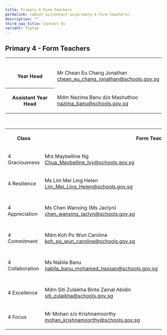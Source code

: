 ```yaml
---
title: Primary 4 Form Teachers
permalink: /about-us/contact-us/primary-4-form-teachers/
description: ""
third_nav_title: Contact Us
variant: tiptap
---
```

<h2><strong>Primary 4 - Form Teachers</strong></h2>
<table style="minWidth: 50px">
<colgroup>
<col>
<col>
</colgroup>
<tbody>
<tr>
<th rowspan="1" colspan="1">
<p>
<br>Year Head</p>
</th>
<td rowspan="1" colspan="1">
<p>
<br>Mr Chean Eu Chang Jonathan
<br><a href="mailto:chean_eu_chang_jonathan@schools.gov.sg" rel="noopener noreferrer nofollow" target="_blank">chean_eu_chang_jonathan@schools.gov.sg</a>
</p>
</td>
</tr>
<tr>
<th rowspan="1" colspan="1">
<p>Assistant Year Head</p>
</th>
<td rowspan="1" colspan="1">
<p>Mdm Nazima Banu d/o Mashuthoo
<br><a href="nazima_banu@schools.gov.sg" rel="noopener nofollow" target="_blank">nazima_banu@schools.gov.sg</a>
</p>
</td>
</tr>
</tbody>
</table>
<p>
<br>
</p>
<table style="minWidth: 75px">
<colgroup>
<col>
<col>
<col>
</colgroup>
<tbody>
<tr>
<th rowspan="1" colspan="1">
<p>Class</p>
</th>
<th rowspan="1" colspan="2">
<p>Form Teacher</p>
</th>
</tr>
<tr>
<td rowspan="1" colspan="1">
<p>4 Graciousness</p>
</td>
<td rowspan="1" colspan="1">
<p>Mrs Maybelline Ng
<br><a href="Chua_Maybelline_Ivy@schools.gov.sg" rel="noopener nofollow" target="_blank">Chua_Maybelline_Ivy@schools.gov.sg</a>
</p>
</td>
<td rowspan="1" colspan="1">
<p>Mdm Nazima Banu d/o Mashuthoo
<br><a href="nazima_banu@schools.gov.sg" rel="noopener nofollow" target="_blank">nazima_banu@schools.gov.sg</a>
</p>
</td>
</tr>
<tr>
<td rowspan="1" colspan="1">
<p>4 Resilience</p>
</td>
<td rowspan="1" colspan="1">
<p>Ms&nbsp;Lim Mei Ling Helen
<br><a href="Lim_Mei_Ling_Helen@schools.gov.sg" rel="noopener nofollow" target="_blank">Lim_Mei_Ling_Helen@schools.gov.sg</a>
</p>
</td>
<td rowspan="1" colspan="1">
<p>Mdm&nbsp;Suhaizan Bte Talib
<br><a href="Suhaizan_Talib@schools.gov.sg" rel="noopener nofollow" target="_blank">Suhaizan_Talib@schools.gov.sg</a>
</p>
</td>
</tr>
<tr>
<td rowspan="1" colspan="1">
<p>4 Appreciation</p>
</td>
<td rowspan="1" colspan="1">
<p>Ms Chen Wanxing (Ms Jaclyn)
<br><a href="chen_wanxing_jaclyn@schools.gov.sg" rel="noopener nofollow" target="_blank">chen_wanxing_jaclyn@schools.gov.sg</a>
</p>
</td>
<td rowspan="1" colspan="1">
<p>Ms Selvakkumari d/o Veerasamy
<br>(Ms Kumari)
<br><a href="selvakkumari_veerasamy@schools.gov.sg" rel="noopener nofollow" target="_blank">selvakkumari_veerasamy@schools.gov.sg</a>
</p>
</td>
</tr>
<tr>
<td rowspan="1" colspan="1">
<p>4 Commitment</p>
</td>
<td rowspan="1" colspan="1">
<p>Mdm Koh Po Wun Caroline
<br><a href="mailto:koh_po_wun_caroline@schools.gov.sg" rel="noopener noreferrer nofollow" target="_blank"><u>koh_po_wun_caroline@schools.gov.sg</u></a>
</p>
</td>
<td rowspan="1" colspan="1">
<p>Mdm&nbsp;Chew Boon Ping Janice
<br><a href="chew_boon_ping@schools.gov.sg" rel="noopener nofollow" target="_blank">chew_boon_ping@schools.gov.sg</a>
</p>
</td>
</tr>
<tr>
<td rowspan="1" colspan="1">
<p>4 Collaboration</p>
</td>
<td rowspan="1" colspan="1">
<p>Ms Nabila Banu
<br><a href="nabila_banu_mohamed_hassan@schools.gov.sg" rel="noopener nofollow" target="_blank">nabila_banu_mohamed_hassan@schools.gov.sg</a>
</p>
</td>
<td rowspan="1" colspan="1">
<p>Mdm Liow Shu Hwa
<br>(Mrs Joanne Goh)
<br><a href="Liow_Shu_Hwa@schools.gov.sg" rel="noopener nofollow" target="_blank">Liow_Shu_Hwa@schools.gov.sg</a>
</p>
</td>
</tr>
<tr>
<td rowspan="1" colspan="1">
<p>4 Excellence</p>
</td>
<td rowspan="1" colspan="1">
<p>Mdm&nbsp;Siti Zulaikha Binte Zainal Abidin
<br><a href="siti_zulaikha@schools.gov.sg" rel="noopener nofollow" target="_blank">siti_zulaikha@schools.gov.sg</a>
</p>
</td>
<td rowspan="1" colspan="1">
<p>Mdm Kong Shi Yun Callie
<br><a href="kong_shi_yun@schools.gov.sg" rel="noopener nofollow" target="_blank">kong_shi_yun@schools.gov.sg</a>
</p>
</td>
</tr>
<tr>
<td rowspan="1" colspan="1">
<p>4 Focus</p>
</td>
<td rowspan="1" colspan="1">
<p>Mr Mohan s/o Krishnamoorthy
<br><a href="mohan_krishnamoorthy@schools.gov.sg" rel="noopener nofollow" target="_blank">mohan_krishnamoorthy@schools.gov.sg</a>
</p>
</td>
<td rowspan="1" colspan="1">
<p>Ms Angela
<br><a href="Angela@schools.gov.sg" rel="noopener nofollow" target="_blank">Angela@schools.gov.sg</a>
</p>
</td>
</tr>
</tbody>
</table>
<p></p>